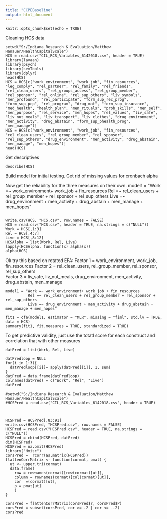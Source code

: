 ```yaml
---
title: "CCPEBaseline"
output: html_document
---
```


```{r setup, include=FALSE}
knitr::opts_chunk$set(echo = TRUE)
```
Cleaning HCS data
```{r}
setwd("S:/Indiana Research & Evaluation/Matthew Hanauer/HealthCapitalScale")
HCS = read.csv("CIL_RCS_Variables_6142018.csv", header = TRUE)
library(lavaan)
library(psych)
library(semTools)
library(dplyr)
head(HCS)
HCS = HCS[c("work_environment", "work_job", "fin_resources", "leg_comply", "rel_partner", "rel_family", "rel_friends", "rel_clean_users", "rel_groups_access", "rel_group_member", "rel_sponsor", "rel_online", "rel_sup_others", "liv_symbols", "men_profound", "rel_participate", "form_sup_rec_prog", "form_sup_pcp", "rel_program", "drug_mat", "form_sup_insurance", "med_health", "health_plan", "men_rituals", "prob_skills", "men_self", "men_purpose", "rel_service", "men_hopes", "rel_values", "liv_safe", "liv_nut_meals", "liv_transport", "liv_clothes", "drug_environment", "men_activity", "drug_abstain", "form_sup_bhealth_prog", "men_manage")]
HCS = HCS[c("work_environment", "work_job", "fin_resources", "rel_clean_users", "rel_group_member", "rel_sponsor", "rel_sup_others", "drug_environment", "men_activity", "drug_abstain", "men_manage", "men_hopes")]
head(HCS)
```
Get descriptives
```{r}
describe(HCS)
```


Build model for initial testing.  Get rid of missing values for cronbach alpha

Now get the reliability for the three measures on their own. 
model1 = "Work =~ work_environment+ work_job + fin_resources
          Rel =~ rel_clean_users + rel_group_member + rel_sponsor + rel_sup_others
          Live =~ drug_environment + men_activity + drug_abstain + men_manage + men_hopes"
```{r}

write.csv(HCS, "HCS.csv", row.names = FALSE)
HCS = read.csv("HCS.csv", header = TRUE, na.strings = c("NULL"))
Work = HCS[,1:3]
Rel = HCS[,4:7]
Live = HCS[,8:12]
HCSAlpha = list(Work, Rel, Live)
lapply(HCSAlpha, function(x) alpha(x))
alpha(HCS)
```
Ok try this based on rotated EFA:
Factor 1 = work_environment, work_job, fin_resources
Factor 2 = rel_clean_users, rel_group_member, rel_sponsor, rel_sup_others  
Factor 3 = liv_safe, liv_nut_meals, drug_environment, men_activity, drug_abstain, men_manage
```{r}
model1 = "Work =~ work_environment+ work_job + fin_resources
          Rel =~ rel_clean_users + rel_group_member + rel_sponsor + rel_sup_others
          Live =~ drug_environment + men_activity + drug_abstain + men_manage + men_hopes"

fit1 = cfa(model1, estimator = "MLR", missing = "fiml", std.lv = TRUE, data = HCS)
summary(fit1, fit.measures = TRUE, standardized = TRUE)
```
To get predictive validity, just use the totatl score for each construct and correlation that with other measures
```{r}
datPred = list(Work, Rel, Live)

datPredloop = NULL
for(i in 1:3){
  datPredloop[[i]]= apply(datPred[[i]], 1, sum)
}
datPred = data.frame(datPredloop)
colnames(datPred) = c("Work", "Rel", "Live")
datPred

#setwd("S:/Indiana Research & Evaluation/Matthew Hanauer/HealthCapitalScale")
#HCSPred = read.csv("CIL_RCS_Variables_6142018.csv", header = TRUE)



HCSPred = HCSPred[,83:91]
write.csv(HCSPred, "HCSPred.csv", row.names = FALSE)
HCSPred = read.csv("HCSPred.csv", header = TRUE, na.strings = c("NULL"))
HCSPred = cbind(HCSPred, datPred)
dim(HCSPred)
HCSPred = na.omit(HCSPred)
library("Hmisc")
corsPred =  rcorr(as.matrix(HCSPred))
flattenCorrMatrix <- function(cormat, pmat) {
  ut <- upper.tri(cormat)
  data.frame(
    row = rownames(cormat)[row(cormat)[ut]],
    column = rownames(cormat)[col(cormat)[ut]],
    cor  =(cormat)[ut],
    p = pmat[ut]
    )
}

corsPred = flattenCorrMatrix(corsPred$r, corsPred$P)
corsPred = subset(corsPred, cor >= .2 | cor <= -.2)
corsPred
```




